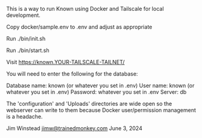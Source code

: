 This is a way to run Known using Docker and Tailscale for local development.

Copy docker/sample.env to .env and adjust as appropriate

Run ./bin/init.sh

Run ./bin/start.sh

Visit https://known.YOUR-TAILSCALE-TAILNET/

You will need to enter the following for the database:

Database name: known (or whatever you set in .env)
User name: known (or whatever you set in .env)
Password: whatever you set in .env
Server: db

The 'configuration' and 'Uploads' directories are wide open so the webserver
can write to them because Docker user/permission management is a headache.

Jim Winstead <jimw@trainedmonkey.com>
June 3, 2024
